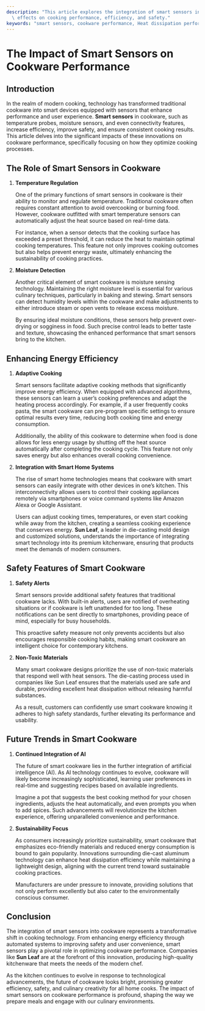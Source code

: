```yaml
---
description: "This article explores the integration of smart sensors in cookware and their significant\
  \ effects on cooking performance, efficiency, and safety."
keywords: "smart sensors, cookware performance, Heat dissipation performance, Die casting process"
---
```

# The Impact of Smart Sensors on Cookware Performance

## Introduction

In the realm of modern cooking, technology has transformed traditional cookware into smart devices equipped with sensors that enhance performance and user experience. **Smart sensors** in cookware, such as temperature probes, moisture sensors, and even connectivity features, increase efficiency, improve safety, and ensure consistent cooking results. This article delves into the significant impacts of these innovations on cookware performance, specifically focusing on how they optimize cooking processes.

## The Role of Smart Sensors in Cookware

1. **Temperature Regulation**

   One of the primary functions of smart sensors in cookware is their ability to monitor and regulate temperature. Traditional cookware often requires constant attention to avoid overcooking or burning food. However, cookware outfitted with smart temperature sensors can automatically adjust the heat source based on real-time data. 

   For instance, when a sensor detects that the cooking surface has exceeded a preset threshold, it can reduce the heat to maintain optimal cooking temperatures. This feature not only improves cooking outcomes but also helps prevent energy waste, ultimately enhancing the sustainability of cooking practices.

2. **Moisture Detection**

   Another critical element of smart cookware is moisture sensing technology. Maintaining the right moisture level is essential for various culinary techniques, particularly in baking and stewing. Smart sensors can detect humidity levels within the cookware and make adjustments to either introduce steam or open vents to release excess moisture.

   By ensuring ideal moisture conditions, these sensors help prevent over-drying or sogginess in food. Such precise control leads to better taste and texture, showcasing the enhanced performance that smart sensors bring to the kitchen.

## Enhancing Energy Efficiency

1. **Adaptive Cooking**

   Smart sensors facilitate adaptive cooking methods that significantly improve energy efficiency. When equipped with advanced algorithms, these sensors can learn a user’s cooking preferences and adapt the heating process accordingly. For example, if a user frequently cooks pasta, the smart cookware can pre-program specific settings to ensure optimal results every time, reducing both cooking time and energy consumption.

   Additionally, the ability of this cookware to determine when food is done allows for less energy usage by shutting off the heat source automatically after completing the cooking cycle. This feature not only saves energy but also enhances overall cooking convenience.

2. **Integration with Smart Home Systems**

   The rise of smart home technologies means that cookware with smart sensors can easily integrate with other devices in one’s kitchen. This interconnectivity allows users to control their cooking appliances remotely via smartphones or voice command systems like Amazon Alexa or Google Assistant. 

   Users can adjust cooking times, temperatures, or even start cooking while away from the kitchen, creating a seamless cooking experience that conserves energy. **Sun Leaf**, a leader in die-casting mold design and customized solutions, understands the importance of integrating smart technology into its premium kitchenware, ensuring that products meet the demands of modern consumers.

## Safety Features of Smart Cookware

1. **Safety Alerts**

   Smart sensors provide additional safety features that traditional cookware lacks. With built-in alerts, users are notified of overheating situations or if cookware is left unattended for too long. These notifications can be sent directly to smartphones, providing peace of mind, especially for busy households. 

   This proactive safety measure not only prevents accidents but also encourages responsible cooking habits, making smart cookware an intelligent choice for contemporary kitchens.

2. **Non-Toxic Materials**

   Many smart cookware designs prioritize the use of non-toxic materials that respond well with heat sensors. The die-casting process used in companies like Sun Leaf ensures that the materials used are safe and durable, providing excellent heat dissipation without releasing harmful substances. 

   As a result, customers can confidently use smart cookware knowing it adheres to high safety standards, further elevating its performance and usability.

## Future Trends in Smart Cookware

1. **Continued Integration of AI**

   The future of smart cookware lies in the further integration of artificial intelligence (AI). As AI technology continues to evolve, cookware will likely become increasingly sophisticated, learning user preferences in real-time and suggesting recipes based on available ingredients. 

   Imagine a pot that suggests the best cooking method for your chosen ingredients, adjusts the heat automatically, and even prompts you when to add spices. Such advancements will revolutionize the kitchen experience, offering unparalleled convenience and performance.

2. **Sustainability Focus**

   As consumers increasingly prioritize sustainability, smart cookware that emphasizes eco-friendly materials and reduced energy consumption is bound to gain popularity. Innovations surrounding die-cast aluminum technology can enhance heat dissipation efficiency while maintaining a lightweight design, aligning with the current trend toward sustainable cooking practices. 

   Manufacturers are under pressure to innovate, providing solutions that not only perform excellently but also cater to the environmentally conscious consumer.

## Conclusion

The integration of smart sensors into cookware represents a transformative shift in cooking technology. From enhancing energy efficiency through automated systems to improving safety and user convenience, smart sensors play a pivotal role in optimizing cookware performance. Companies like **Sun Leaf** are at the forefront of this innovation, producing high-quality kitchenware that meets the needs of the modern chef. 

As the kitchen continues to evolve in response to technological advancements, the future of cookware looks bright, promising greater efficiency, safety, and culinary creativity for all home cooks. The impact of smart sensors on cookware performance is profound, shaping the way we prepare meals and engage with our culinary environments.
